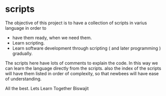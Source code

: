 # scripts
The objective of this project is to have a collection of scripts in varius language in order to 
- have them ready, when we need them.
- Learn scripting.
- Learn software development through scripting ( and later programming ) gradually.

The scripts here have lots of comments to explain the code. In this way we can learn the language directly from the scripts.
also the index of the scripts will have them listed in order of complexity, so that newbees will have ease of understanding.

All the best.
Lets Learn Together 
Biswajit
